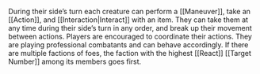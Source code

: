 During their side’s turn each creature can perform a [[Maneuver]], take an [[Action]], and [[Interaction|Interact]] with an item. They can take them at any time during their side’s turn in any order, and break up their movement between actions. Players are encouraged to coordinate their actions. They are playing professional combatants and can behave accordingly. If there are multiple factions of foes, the faction with the highest [[React]] [[Target Number]] among its members goes first.